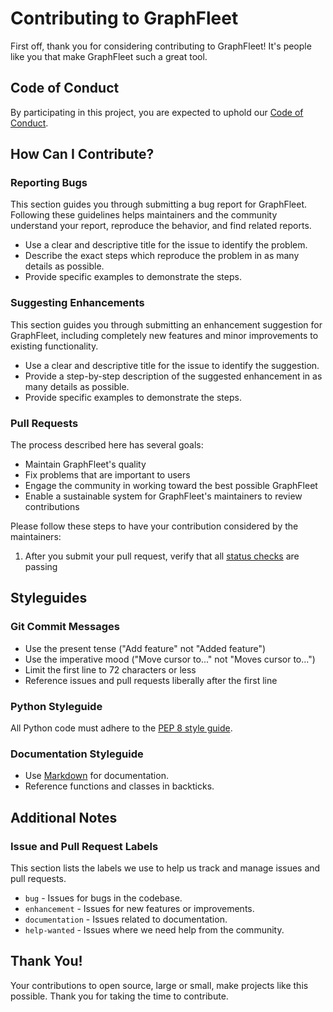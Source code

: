 # Contributing to GraphFleet

First off, thank you for considering contributing to GraphFleet! It's people like you that make GraphFleet such a great tool.

## Code of Conduct

By participating in this project, you are expected to uphold our [Code of Conduct](CODE_OF_CONDUCT.md).

## How Can I Contribute?

### Reporting Bugs

This section guides you through submitting a bug report for GraphFleet. Following these guidelines helps maintainers and the community understand your report, reproduce the behavior, and find related reports.

- Use a clear and descriptive title for the issue to identify the problem.
- Describe the exact steps which reproduce the problem in as many details as possible.
- Provide specific examples to demonstrate the steps.

### Suggesting Enhancements

This section guides you through submitting an enhancement suggestion for GraphFleet, including completely new features and minor improvements to existing functionality.

- Use a clear and descriptive title for the issue to identify the suggestion.
- Provide a step-by-step description of the suggested enhancement in as many details as possible.
- Provide specific examples to demonstrate the steps.



### Pull Requests

The process described here has several goals:

- Maintain GraphFleet's quality
- Fix problems that are important to users
- Engage the community in working toward the best possible GraphFleet
- Enable a sustainable system for GraphFleet's maintainers to review contributions

Please follow these steps to have your contribution considered by the maintainers:

1. After you submit your pull request, verify that all [status checks](https://help.github.com/articles/about-status-checks/) are passing

## Styleguides

### Git Commit Messages

- Use the present tense ("Add feature" not "Added feature")
- Use the imperative mood ("Move cursor to..." not "Moves cursor to...")
- Limit the first line to 72 characters or less
- Reference issues and pull requests liberally after the first line

### Python Styleguide

All Python code must adhere to the [PEP 8 style guide](https://www.python.org/dev/peps/pep-0008/).

### Documentation Styleguide

- Use [Markdown](https://daringfireball.net/projects/markdown/) for documentation.
- Reference functions and classes in backticks.

## Additional Notes

### Issue and Pull Request Labels

This section lists the labels we use to help us track and manage issues and pull requests.

* `bug` - Issues for bugs in the codebase.
* `enhancement` - Issues for new features or improvements.
* `documentation` - Issues related to documentation.
* `help-wanted` - Issues where we need help from the community.

## Thank You!

Your contributions to open source, large or small, make projects like this possible. Thank you for taking the time to contribute.

